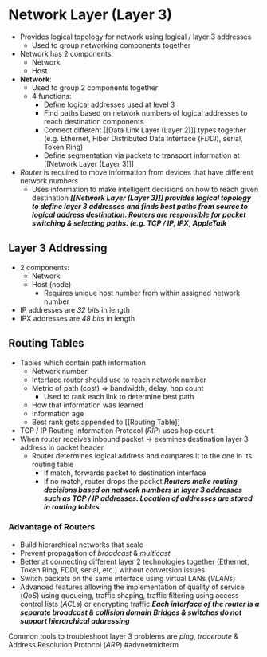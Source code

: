 # Network Layer (Layer 3)
- Provides logical topology for network using logical / layer 3 addresses
	- Used to group networking components together
- Network has 2 components:
	- Network
	- Host
- **Network**:
	- Used to group 2 components together
	- 4 functions:
		- Define logical addresses used at level 3
		- Find paths based on network numbers of logical addresses to reach destination components
		- Connect different [[Data Link Layer (Layer 2)]] types together (e.g. Ethernet, Fiber Distributed Data Interface (*FDDI*), serial, Token Ring)
		- Define segmentation via packets to transport information at [[Network Layer (Layer 3)]]
- *Router* is required to move information from devices that have different network numbers
	- Uses information to make intelligent decisions on how to reach given destination 
***[[Network Layer (Layer 3)]] provides logical topology to define layer 3 addresses and finds best paths from source to logical address destination. Routers are responsible for packet switching & selecting paths. (e.g. TCP / IP, IPX, AppleTalk***

## Layer 3 Addressing
- 2 components:
	- Network
	- Host (node)
		- Requires unique host number from within assigned network number
- IP addresses are *32 bits* in length 
- IPX addresses are *48 bits* in length

## Routing Tables
- Tables which contain path information
	- Network number
	- Interface router should use to reach network number
	- Metric of path (cost) => bandwidth, delay, hop count
		- Used to rank each link to determine best path
	- How that information was learned
	- Information age
	- Best rank gets appended to [[Routing Table]]
- TCP / IP Routing Information Protocol (*RIP*) uses hop count
- When router receives inbound packet -> examines destination layer 3 address in packet header
	- Router determines logical address and compares it to the one in its routing table
		- If match, forwards packet to destination interface
		- If no match, router drops the packet
***Routers make routing decisions based on network numbers in layer 3 addresses such as TCP / IP addresses. Location of addresses are stored in routing tables.***

### Advantage of Routers
- Build hierarchical networks that scale 
- Prevent propagation of *broadcast* & *multicast*
- Better at connecting different layer 2 technologies together (Ethernet, Token Ring, FDDI, serial, etc.) without conversion issues
- Switch packets on the same interface using virtual LANs (*VLANs*)
- Advanced features allowing the implementation of quality of service (*QoS*) using queueing, traffic shaping, traffic filtering using access control lists (*ACLs*) or encrypting traffic
***Each interface of the router is a separate broadcast & collision domain***
***Bridges & switches do not support hierarchical addressing***

Common tools to troubleshoot layer 3 problems are *ping*, *traceroute* & Address Resolution Protocol (*ARP*)
#advnetmidterm 